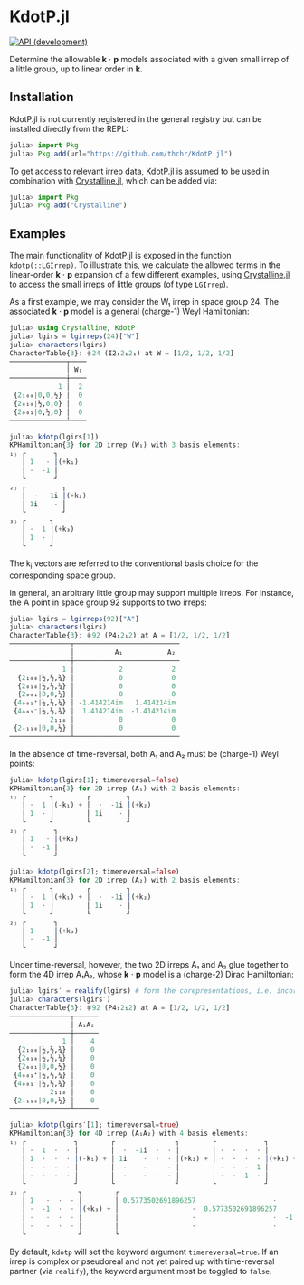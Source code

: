 # KdotP.jl

[![API (development)][docs-dev-img]][docs-dev-url]

Determine the allowable **k** ⋅ **p** models associated with a given small irrep of a little group, up to linear order in **k**.

## Installation

KdotP.jl is not currently registered in the general registry but can be installed directly from the REPL:

```jl
julia> import Pkg
julia> Pkg.add(url="https://github.com/thchr/KdotP.jl")
```

To get access to relevant irrep data, KdotP.jl is assumed to be used in combination with [Crystalline.jl](https://github.com/thchr/Crystalline.jl), which can be added via:
```jl
julia> import Pkg
julia> Pkg.add("Crystalline")
```

## Examples

The main functionality of KdotP.jl is exposed in the function `kdotp(::LGIrrep)`. To illustrate this, we calculate the allowed terms in the linear-order **k** ⋅ **p** expansion of a few different examples, using [Crystalline.jl](https://github.com/thchr/Crystalline.jl) to access the small irreps of little groups (of type `LGIrrep`).

As a first example, we may consider the W₁ irrep in space group 24. The associated **k** ⋅ **p** model is a general (charge-1) Weyl Hamiltonian:
```jl
julia> using Crystalline, KdotP
julia> lgirs = lgirreps(24)["W"]
julia> characters(lgirs)
CharacterTable{3}: ⋕24 (I2₁2₁2₁) at W = [1/2, 1/2, 1/2]
──────────────┬────
              │ W₁
──────────────┼────
            1 │  2
 {2₁₀₀|0,0,½} │  0
 {2₀₁₀|½,0,0} │  0
 {2₀₀₁|0,½,0} │  0
──────────────┴────

julia> kdotp(lgirs[1])
KPHamiltonian{3} for 2D irrep (W₁) with 3 basis elements:
₁₎ ┌       ┐
   │ 1   · │(+k₁)
   │ ·  -1 │
   └       ┘
₂₎ ┌         ┐
   │  ·  -1i │(+k₂)
   │ 1i    · │
   └         ┘
₃₎ ┌      ┐
   │ ·  1 │(+k₃)
   │ 1  · │
   └      ┘
```
The k<sub>i</sub> vectors are referred to the conventional basis choice for the corresponding space group.

In general, an arbitrary little group may support multiple irreps. For instance, the A point in space group 92 supports to two irreps:
```jl
julia> lgirs = lgirreps(92)["A"]
julia> characters(lgirs)
CharacterTable{3}: ⋕92 (P4₁2₁2) at A = [1/2, 1/2, 1/2]
───────────────┬──────────────────────────
               │          A₁           A₂
───────────────┼──────────────────────────
             1 │           2            2
  {2₁₀₀|½,½,¾} │           0            0
  {2₀₁₀|½,½,¼} │           0            0
  {2₀₀₁|0,0,½} │           0            0
 {4₀₀₁⁺|½,½,¼} │ -1.414214im   1.414214im
 {4₀₀₁⁻|½,½,¾} │  1.414214im  -1.414214im
          2₁₁₀ │           0            0
 {2₋₁₁₀|0,0,½} │           0            0
───────────────┴──────────────────────────
```
In the absence of time-reversal, both A₁ and A₂ must be (charge-1) Weyl points:
```jl
julia> kdotp(lgirs[1]; timereversal=false)
KPHamiltonian{3} for 2D irrep (A₁) with 2 basis elements:
₁₎ ┌      ┐        ┌         ┐
   │ ·  1 │(-k₁) + │  ·  -1i │(+k₂)
   │ 1  · │        │ 1i    · │
   └      ┘        └         ┘
₂₎ ┌       ┐
   │ 1   · │(+k₃)
   │ ·  -1 │
   └       ┘

julia> kdotp(lgirs[2]; timereversal=false)
KPHamiltonian{3} for 2D irrep (A₂) with 2 basis elements:
₁₎ ┌      ┐        ┌         ┐
   │ ·  1 │(+k₁) + │  ·  -1i │(+k₂)
   │ 1  · │        │ 1i    · │
   └      ┘        └         ┘
₂₎ ┌       ┐
   │ 1   · │(+k₃)
   │ ·  -1 │
   └       ┘
```
Under time-reversal, however, the two 2D irreps A₁ and A₂ glue together to form the 4D irrep A₁A₂, whose **k** ⋅ **p** model is a (charge-2) Dirac Hamiltonian:
```jl
julia> lgirs′ = realify(lgirs) # form the corepresentations, i.e. incorporate time-reversal
julia> characters(lgirs′)
CharacterTable{3}: ⋕92 (P4₁2₁2) at A = [1/2, 1/2, 1/2]
───────────────┬──────
               │ A₁A₂
───────────────┼──────
             1 │    4
  {2₁₀₀|½,½,¾} │    0
  {2₀₁₀|½,½,¼} │    0
  {2₀₀₁|0,0,½} │    0
 {4₀₀₁⁺|½,½,¼} │    0
 {4₀₀₁⁻|½,½,¾} │    0
          2₁₁₀ │    0
 {2₋₁₁₀|0,0,½} │    0
───────────────┴──────

julia> kdotp(lgirs′[1]; timereversal=true)
KPHamiltonian{3} for 4D irrep (A₁A₂) with 4 basis elements:
₁₎ ┌            ┐        ┌               ┐        ┌            ┐        ┌               ┐
   │ ·  1  ·  · │        │  ·  -1i  ·  · │        │ ·  ·  ·  · │        │ ·  ·   ·    · │
   │ 1  ·  ·  · │(-k₁) + │ 1i    ·  ·  · │(+k₂) + │ ·  ·  ·  · │(+k₁) + │ ·  ·   ·    · │(+k₂)
   │ ·  ·  ·  · │        │  ·    ·  ·  · │        │ ·  ·  ·  1 │        │ ·  ·   ·  -1i │
   │ ·  ·  ·  · │        │  ·    ·  ·  · │        │ ·  ·  1  · │        │ ·  ·  1i    · │
   └            ┘        └               ┘        └            ┘        └               ┘
₂₎ ┌             ┐        ┌                                                                ┐             ┌                                                                             ┐
   │ 1   ·  ·  · │        │ 0.5773502691896257                   ·                    ·  · │             │ 0.408248290463863                  ·                  ·                   · │
   │ ·  -1  ·  · │(+k₃) + │                  ·  0.5773502691896257                    ·  · │(+0.577k₃) + │                 ·  0.408248290463863                  ·                   · │(-0.816k₃)
   │ ·   ·  ·  · │        │                  ·                   ·  -1.1547005383792515  · │             │                 ·                  ·  0.408248290463863                   · │
   │ ·   ·  ·  · │        │                  ·                   ·                    ·  · │             │                 ·                  ·                  ·  -1.224744871391589 │
   └             ┘        └                                                                ┘             └                                                                             ┘
```
By default, `kdotp` will set the keyword argument `timereversal=true`. If an irrep is complex or pseudoreal and not yet paired up with time-reversal partner (via `realify`), the keyword argument most be toggled to `false`.

[docs-dev-img]:    https://img.shields.io/badge/docs-dev-blue.svg
[docs-dev-url]:    https://thchr.github.io/KdotP.jl/dev
